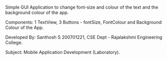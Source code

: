 Simple GUI Application to change font-size and colour of the text and the background colour of the app.

Components: 1 TextView, 3 Buttons - fontSize, FontColour and Background Colour of the App.

Developed By: Santhosh S 200701221, CSE Dept - Rajalakshmi Engineering College.

Subject: Mobile Application Development (Laboratory).
